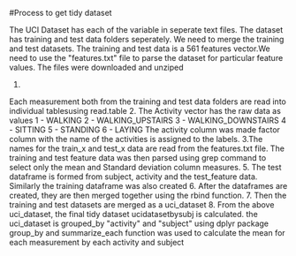 #Process to get tidy dataset

The UCI Dataset has each of the variable in seperate text files. The dataset has training and test data folders seperately. We need to merge the training and test datasets. The training and test data is a 561 features vector.We need to use the "features.txt" file to parse the dataset for particular feature values.  The files were downloaded and unziped

1. 
  Each measurement both from the training and test data folders are read into individual tablesusing read.table
2. The Activity vector has the raw data as values 
1 - WALKING
2 - WALKING_UPSTAIRS
3 - WALKING_DOWNSTAIRS
4 - SITTING
5 - STANDING
6 - LAYING
  The activity column was made factor column with the name of the activities is assigned to the labels.
3.The names for the train_x and test_x data are read from the features.txt file. The training and test feature data was then parsed using grep command to select only the mean and Standard deviation column measures.
5. The test dataframe is formed from subject, activity and the test_feature data. Similarly the training dataframe was also created
6. After the dataframes are created, they are then merged together using the rbind function.
7. Then the training and test datasets are merged as a uci_dataset
8. From the above uci_dataset, the final tidy dataset ucidatasetbysubj is calculated. the uci_dataset is grouped_by "activity" and "subject" using dplyr package group_by and summarize_each function was used to calculate the mean for each measurement by each activity and subject




